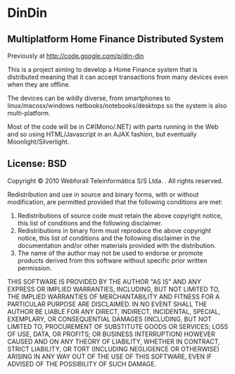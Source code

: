 # DinDin
## Multiplatform Home Finance Distributed System

Previously at http://code.google.com/p/din-din

This is a project aiming to develop a Home Finance system that is distributed meaning that it can accept transactions from many devices even when they are offline.

The devices can be wildly diverse, from smartphones to linux/macosx/windows netbooks/notebooks/desktops so the system is also multi-platform.

Most of the code will be in C#(Mono/.NET) with parts running in the Web and so using HTML/Javascript in an AJAX fashion, but eventually Moonlight/Silverlight.

## License: BSD

Copyright &copy; 2010 Webforall Teleinform&aacute;tica S/S Ltda. . All rights reserved.

Redistribution and use in source and binary forms, with or without
modification, are permitted provided that the following conditions
are met:

1. Redistributions of source code must retain the above copyright
   notice, this list of conditions and the following disclaimer.
2. Redistributions in binary form must reproduce the above copyright
   notice, this list of conditions and the following disclaimer in the
   documentation and/or other materials provided with the distribution.
3. The name of the author may not be used to endorse or promote products
   derived from this software without specific prior written permission.

THIS SOFTWARE IS PROVIDED BY THE AUTHOR "AS IS" AND ANY EXPRESS OR
IMPLIED WARRANTIES, INCLUDING, BUT NOT LIMITED TO, THE IMPLIED WARRANTIES
OF MERCHANTABILITY AND FITNESS FOR A PARTICULAR PURPOSE ARE DISCLAIMED.
IN NO EVENT SHALL THE AUTHOR BE LIABLE FOR ANY DIRECT, INDIRECT,
INCIDENTAL, SPECIAL, EXEMPLARY, OR CONSEQUENTIAL DAMAGES (INCLUDING, BUT
NOT LIMITED TO, PROCUREMENT OF SUBSTITUTE GOODS OR SERVICES; LOSS OF USE,
DATA, OR PROFITS; OR BUSINESS INTERRUPTION) HOWEVER CAUSED AND ON ANY
THEORY OF LIABILITY, WHETHER IN CONTRACT, STRICT LIABILITY, OR TORT
(INCLUDING NEGLIGENCE OR OTHERWISE) ARISING IN ANY WAY OUT OF THE USE OF
THIS SOFTWARE, EVEN IF ADVISED OF THE POSSIBILITY OF SUCH DAMAGE. 
